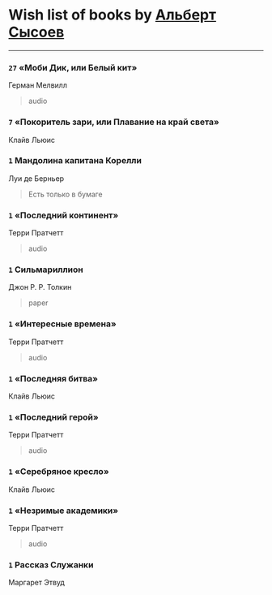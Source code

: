 # Wish list of books by [Альберт Сысоев](http://vk.com/id47446642)
---

### `27` «Моби Дик, или Белый кит»
Герман Мелвилл
> audio

### `7` «Покоритель зари, или Плавание на край света»
Клайв Льюис

### `1` Мандолина капитана Корелли
Луи де Берньер
> Есть только в бумаге

### `1` «Последний континент»
Терри Пратчетт
> audio

### `1` Сильмариллион
Джон Р. Р. Толкин
> paper

### `1` «Интересные времена»
Терри Пратчетт
> audio

### `1` «Последняя битва»
Клайв Льюис

### `1` «Последний герой»
Терри Пратчетт
> audio

### `1` «Серебряное кресло»
Клайв Льюис

### `1` «Незримые академики»
Терри Пратчетт
> audio

### `1` Рассказ Служанки
Маргарет Этвуд

